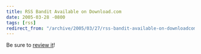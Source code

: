 ```yaml
---
title: RSS Bandit Available on Download.com
date: 2005-03-28 -0800
tags: [rss]
redirect_from: "/archive/2005/03/27/rss-bandit-available-on-downloadcom.aspx/"
---
```


Be sure to [review
it](http://www.download.com/RSS-Bandit/3000-9227_4-10375934.html?tag=lst-0-4)!

